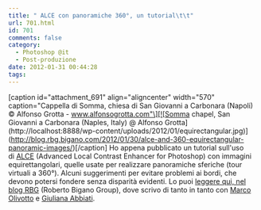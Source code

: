 ```yaml
---
title: " ALCE con panoramiche 360°, un tutorial\t\t"
url: 701.html
id: 701
comments: false
category:
  - Photoshop @it
  - Post-produzione
date: 2012-01-31 00:44:28
tags:
---
```


\[caption id="attachment_691" align="aligncenter" width="570" caption="Cappella di Somma, chiesa di San Giovanni a Carbonara (Napoli) © Alfonso Grotta - www.alfonsogrotta.com"\][![Somma chapel, San Giovanni a Carbonara (Naples, Italy) @ Alfonso Grotta](http://localhost:8888/wp-content/uploads/2012/01/equirectangular.jpg)](http://blog.rbg.bigano.com/2012/01/30/alce-and-360-equirectangular-panoramic-images/)\[/caption\] Ho appena pubblicato un tutorial sull'uso di [ALCE](http://www.bigano.com/ALCE "ALCE - Advanced Local Contrast Enhancer") (Advanced Local Contrast Enhancer for Photoshop) con immagini equirettangolari, quelle usate per realizzare panoramiche sferiche (tour virtuali a 360°). Alcuni suggerimenti per evitare problemi ai bordi, che devono potersi fondere senza disparità evidenti. Lo puoi [leggere qui, nel blog RBG](http://blog.rbg.bigano.com/2012/01/30/alce-and-360-equirectangular-panoramic-images/ "ALCE and 360° panoramic images - RBG blog") (Roberto Bigano Group), dove scrivo di tanto in tanto con [Marco Olivotto](http://www.marcoolivotto.com "Marco Olivotto") e [Giuliana Abbiati](http://www.cromaline.net "Giuly Abbiati").